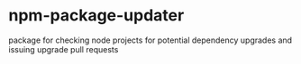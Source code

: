 # npm-package-updater
package for checking node projects for potential dependency upgrades and issuing upgrade pull requests
